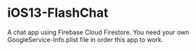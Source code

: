 # iOS13-FlashChat
A chat app using Firebase Cloud Firestore.
You need your own GoogleService-Info.plist file in order this app to work.
